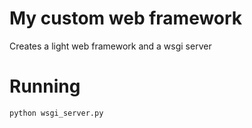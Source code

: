 # My custom web framework

Creates a light web framework and a wsgi server

# Running

```
python wsgi_server.py
```
